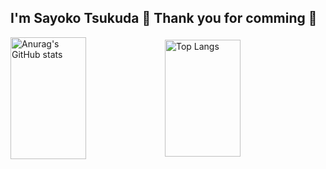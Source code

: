 ## I'm Sayoko Tsukuda 👋 Thank you for comming 🎉

<div style="display: flex; align-items: center;">
  <img src="https://github-readme-stats.vercel.app/api?username=se1987&layout=compact&theme=blueberry&langs_count=5" alt="Anurag's GitHub stats" style="width: 49%; height: 195px;"/>
  <img src="https://github-readme-stats.vercel.app/api/top-langs/?username=se1987&layout=compact&theme=blueberry&langs_count=5" alt="Top Langs" style="width: 49%; height: 187px;"/>
</div>
